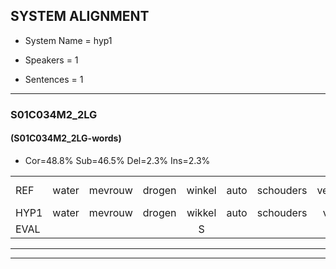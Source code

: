 
## SYSTEM ALIGNMENT

- System Name = hyp1

- Speakers = 1

- Sentences = 1

---

### S01C034M2_2LG

#### (S01C034M2_2LG-words)

- Cor=48.8%	Sub=46.5%	Del=2.3%	Ins=2.3%

|  |  |  |  |  |  |  |  |  |  |  |  |  |  |  |  |  |  |  |  |  |  |  |  |  |  |  |  |  |  |  |  |  |  |  |  |  |  |  |  |  |  |  |  |
|:--- |:---:|:---:|:---:|:---:|:---:|:---:|:---:|:---:|:---:|:---:|:---:|:---:|:---:|:---:|:---:|:---:|:---:|:---:|:---:|:---:|:---:|:---:|:---:|:---:|:---:|:---:|:---:|:---:|:---:|:---:|:---:|:---:|:---:|:---:|:---:|:---:|:---:|:---:|:---:|:---:|:---:|:---:|:---:|
| REF | water | mevrouw | drogen | winkel | auto | schouders | verhaal | koning | moeilijk | * | speelplaats | drinken | hoofdpijn | regen | vliegtuig | stoppen | opnieuw | gooien | *(sneeuw) | sneeuwen | moeder | liedje | potlood | fietsbel | vinger |  | dichtbij | meisje | chauffeur | muziek | waarom | scheuren | lawaai | zwemmen | vuurwerk | *(appelen) | cola*(chocola) | kussen | eerste*(eerst) | circus | kleuren | voetbal | vlinder |
| HYP1 | water | mevrouw | drogen | wikkel | auto | schouders | veral | conning | moeilijk |  | speelplaats | drinken | hospen | regen | vliegtuig | stoppen | opnieuw | gooien | sneeuw | sneeuwend | moeder | liedje | potloot | zeetsenbel | vinger | di | be | mesje | gafer | muziek | waarom | geurend | lawai | sweman | vurwark | appeln | cocola | cuschen | eers | serqus | kleuren | voetbal | vlinder |
| EVAL |  |  |  | S |  |  | S | S |  | D |  |  | S |  |  |  |  |  | S | S |  |  | S | S |  | I | S | S | S |  |  | S | S | S | S | S | S | S | S | S |  |  |  |
---

---
